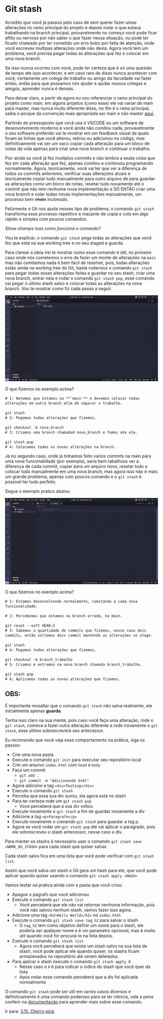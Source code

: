 # Git stash

Acredito que você já passou pelo caso de sem querer fazer umas alterações no ramo principal do projeto 
e depois notar o que estava trabalhando na branch principal, provavelmente no começo você pode ficar 
aflito ou nervoso por não saber o que fazer nessa situação, ou pode ter ficado chateado por ter cometido 
um erro bobo por falta de atenção, onde você escreveu multipas alterações onde não devia. Agora você 
tem um problema, você precisa pegar todas as alterações que fez e colocar em uma nova branch.

Se isso nunca ocorreu com você, pode ter certeza que é só uma questão de tempo ate isso acontecer, e em caso raro de
disso nunca acontecer com você, certamente um colega de trabalho ou amigo da faculdade vai fazer então, então para que
possamos nós ajudar e ajudar nossos colegas e amigos, aprender nunca é demais.

Para deixar claro, a partir de agora eu vou referenciar o ramo principal do projeto como main, 
em alguns projetos (como esse) ele vai variar de main para master, mas nunca muito diferente disso, no fim é o ramo principal, 
saiba o porque da convenção mais apropriada ser main e não master [aqui](https://blog.curso-r.com/posts/2020-07-27-github-main-branch/).

Partindo do pressuposto que você usa o VSCODE ou um software de desenvolvimento moderno e você 
ainda não comitou nada, provavelmente o seu software preferido vai te mostrar em um feedback 
visual de quais foram as linhas que você alterou, retirou ou adicionou no código, mas definitivamente 
vai ser um saco copiar cada alteração para um bloco de notas da vida apenas para criar uma nova branch 
e continuar o trabalho.

Pior ainda se você já fez multiplos commits e não lembra a exata coisa que fez em cada alteração que fez, apenas comitou e 
continuou programando normalmente. Agora, teoricamente, você vai ter que ver a diferença de todos os commits anteriores,
verificar suas alterações atuais e teoricamente copiar tudo manualmente para outro arquivo de para guardar as 
alterações como um bloco de notas, resetar tudo novamente ate o commit que não tem nenhuma nova implementação 
e SÓ ENTÃO criar uma nova branch e colar todas novas implementações manualmente, um processo bem ~~chato~~ incômodo.

Felizmente o Git nos ajuda nesses tipo de problema, o comando `git stash` transforma esse processo 
repetitivo e maçante de copia e cola em algo rápido e simples com poucos comandos.

*Show champs mas como funciona o comando?*

Vou te explicar, o comando `git stash` pega todas as alterações que você fez que está
na sua working tree e no seu staged e guarda.

Para clarear a ideia irei te mostrar como esse comando é útil, no primeiro caso onde nós cometemos 
o erro de fazer um monte de alterações na  `main` mas não comitamos nada é bem fácil de resolver, 
pois, todas alterações estão ainda na working tree do Git, basta rodarmos o comando `git stash` para 
pegar todas essas alterações feitas e guardar no seu stash, criar uma nova branch, entrar 
nela e rodar o comando `git stash pop`, esse comando vai pegar o ultimo stash salvo e colocar
todas as alterações na nova branch. Vou te mostrar como fiz cada passo a seguir.

![Caso 1](../images/stash_caso_1.gif)

O que fizemos no exemplo acima?

```shell
# 1: Notamos que estamos na **`main`** e devemos colocar todas alterações em outra branch afim de separar o trabalho.

git stash
# 2: Pegamos todas alterações que fizemos.

git checkout -b nova_branch
# 3: Criamos uma branch chamadad nova_branch e fomos ate ela.

git stash pop
# 4: Colocamos todas as novas alterações na branch.
```

Já no segundo caso, onde já tinhamos feito varios commits na main para uma nova funcionalidade (por exemplo), 
seria bem tabalhoso ver a diferença de cada commit, copiar para um arquivo novo, resetar tudo e colocar 
tudo manualmente em uma nova branch, mas agora isso não é mais um grande problema, apenas com poucos 
comando e o `git stash` é possivel ter tudo perfeito.

Segue o exemplo pratico abaixo:

![Caso 2](../images/stash_caso_2.gif)

O que fizemos no exemplo acima?

```shell
# 1: Estamos desenvolvendo normalmente, comitando a cada nova funcionalidade.

# 2: Percebemos que estamos na branch errada, na main.

git reset --soft HEAD~2
# 3: Sabemos a quantidade de commits que fizemos, nesse caso dois commits, então voltamos dois commit mantendo as alterações no stage.

git stash
# 4: Pegamos todas alterações que fizemos.

git checkout -b branch_trabalho
# 5: Criamos e entramos na nova branch chamada branch_trabalho.

git stash pop
# 6: Aplicamos todas as novas alterações que fizemos.
```
## OBS:

É importante ressaltar que o comando `git stash` não salva realmente, ele inicialmente apenas **guarda**.

Tenha isso claro na sua mente, pois caso você faça uma alteração, rode o `git stash`, comece
a fazer outra alteração diferente e rode novamente o `git stash`, esse ultimo sobrescreverá seu antecessor. 

Eu recomendo que você veja esse comportamento na prática, siga os passos:

- Crie uma nova pasta
- Execute o comando `git init` para executar seu repositório local
- Crie um arquivo `index.html` com `head` e `body`
- Faça um commit 
  - `git add .`
  - `git commit -m "Adicionando html"`
- Agora adicione a tag `<div>Testing</div>`
- Execute o comando `git stash`
- Perceba que essa sua div sumiu, ela agora está no stash
- Para ter certeza rode um `git stash pop`
  - Voce perceberá que a sua div voltou
- Execute novamente o `git stash` a fim de guardar novamente a div
- Adicione a tag `<p>Paragrafo</p>`
- Execute novamente o comando `git stash` para guardar a tag p.
- Agora se você rodar um `git stash pop` ele vai aplicar o paragrado, pois ele sobrescreveu 
o stash antecessor, nesse caso a div.

Para manter os stashs é necessário usar o comando `git stash save <NOME_DO_STASH>` para cada stash que quiser salvar. 

Cada stash salvo fica em uma lista que você pode verificar com `git stash list`.

Assim que você salva um stash o Git gera um hash para ele, que você pode aplicar quando quiser 
usando o comando `git stash apply <HASH>`

Vamos testar na pratica ainda com a pasta que você criou:

- Apague o pagrafo que você adicionou
- Execute o comando `git stash list`
  - Você perceberá que ele não vai retornar nenhuma informação, pois você não salvou nenhum stash, vamos fazer isso agora.
- Adicione uma tag `<h2>Hello World</h2>` no `index.html`
- Execute o comando `git stash save tag_h2` para salvar o stash
  - O `tag_h2` tem como objetivo definir um nome para o stash, ele poderia ser qualquer nome e é um parametro opcional, 
  mas é muito util quando você for procurá-lo na lista depois.
- Execute o comando `git stash list`
  - Agora você perceberá que existe um stash salvo na sua lista de stash, você pode aplicar ele quando quiser, os stashs
    ficam armazenados no repositório até serem deletados.
- Para aplicar o stash execute o comando `git stash apply 0`
  - Nesse caso o `0` é para indicar o indice do stash que você quer da lista
  - Após rodar esse comando perceberá que a div foi aplicada normalmente

O comando `git stash` pode ser útil em varios casos diversos e definitivamente é uma comando
poderoso para se ter ciência, vale a pena conferir na [documentação](https://git-scm.com/docs/git-stash) 
para aprender mais sobre esse comando.

Ir para: [3.15. Cherry-pick](cherry-pick.md)